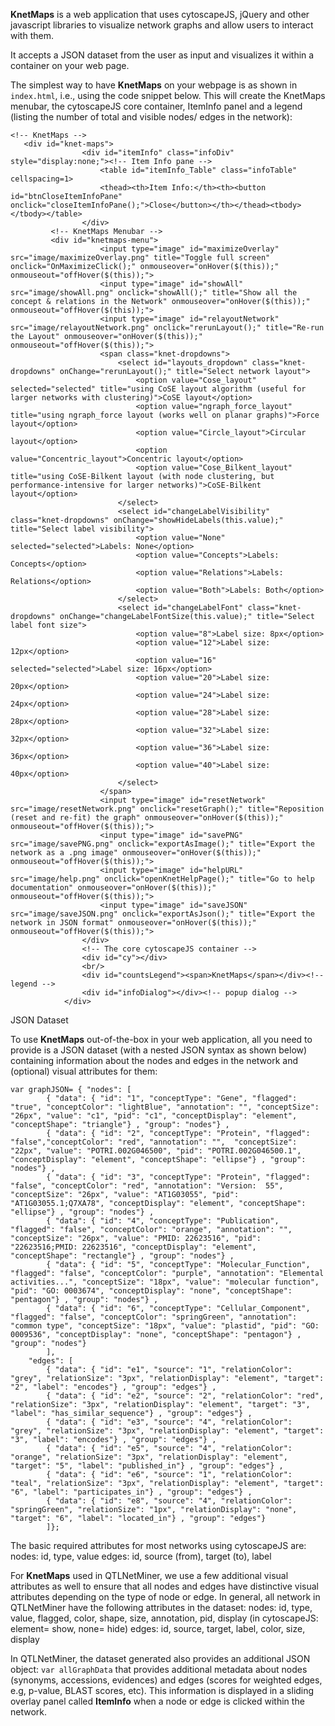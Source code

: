 **KnetMaps** is a web application that uses cytoscapeJS, jQuery and other javascript libraries to visualize network graphs and allow users to interact with them.

It accepts a JSON dataset from the user as input and visualizes it within a container on your web page.

The simplest way to have **KnetMaps** on your webpage is as shown in ```index.html```, i.e., using the code snippet below. This will create the KnetMaps menubar, the cytoscapeJS core container, ItemInfo panel and a legend (listing the number of total and visible nodes/ edges in the network):
```
<!-- KnetMaps -->
   <div id="knet-maps">
				<div id="itemInfo" class="infoDiv" style="display:none;"><!-- Item Info pane -->
                    <table id="itemInfo_Table" class="infoTable" cellspacing=1>
                    <thead><th>Item Info:</th><th><button id="btnCloseItemInfoPane" onclick="closeItemInfoPane();">Close</button></th></thead><tbody></tbody></table>
                </div>
         <!-- KnetMaps Menubar -->
         <div id="knetmaps-menu">
                    <input type="image" id="maximizeOverlay" src="image/maximizeOverlay.png" title="Toggle full screen" onclick="OnMaximizeClick();" onmouseover="onHover($(this));" onmouseout="offHover($(this));">
                    <input type="image" id="showAll" src="image/showAll.png" onclick="showAll();" title="Show all the concept & relations in the Network" onmouseover="onHover($(this));" onmouseout="offHover($(this));">
                    <input type="image" id="relayoutNetwork" src="image/relayoutNetwork.png" onclick="rerunLayout();" title="Re-run the Layout" onmouseover="onHover($(this));" onmouseout="offHover($(this));">
                    <span class="knet-dropdowns">
                        <select id="layouts_dropdown" class="knet-dropdowns" onChange="rerunLayout();" title="Select network layout">
                            <option value="Cose_layout" selected="selected" title="using CoSE layout algorithm (useful for larger networks with clustering)">CoSE layout</option>
                            <option value="ngraph_force_layout" title="using ngraph_force layout (works well on planar graphs)">Force layout</option>
                            <option value="Circle_layout">Circular layout</option>
                            <option value="Concentric_layout">Concentric layout</option>
                            <option value="Cose_Bilkent_layout" title="using CoSE-Bilkent layout (with node clustering, but performance-intensive for larger networks)">CoSE-Bilkent layout</option>
                        </select>
                        <select id="changeLabelVisibility" class="knet-dropdowns" onChange="showHideLabels(this.value);" title="Select label visibility">
                            <option value="None" selected="selected">Labels: None</option>
                            <option value="Concepts">Labels: Concepts</option>
                            <option value="Relations">Labels: Relations</option>
                            <option value="Both">Labels: Both</option>
                        </select>
                        <select id="changeLabelFont" class="knet-dropdowns" onChange="changeLabelFontSize(this.value);" title="Select label font size">
                            <option value="8">Label size: 8px</option>
                            <option value="12">Label size: 12px</option>
                            <option value="16" selected="selected">Label size: 16px</option>
                            <option value="20">Label size: 20px</option>
                            <option value="24">Label size: 24px</option>
                            <option value="28">Label size: 28px</option>
                            <option value="32">Label size: 32px</option>
                            <option value="36">Label size: 36px</option>
                            <option value="40">Label size: 40px</option>
                        </select>
			        </span>
                    <input type="image" id="resetNetwork" src="image/resetNetwork.png" onclick="resetGraph();" title="Reposition (reset and re-fit) the graph" onmouseover="onHover($(this));" onmouseout="offHover($(this));">
                    <input type="image" id="savePNG" src="image/savePNG.png" onclick="exportAsImage();" title="Export the network as a .png image" onmouseover="onHover($(this));" onmouseout="offHover($(this));">
                    <input type="image" id="helpURL" src="image/help.png" onclick="openKnetHelpPage();" title="Go to help documentation" onmouseover="onHover($(this));" onmouseout="offHover($(this));">
                    <input type="image" id="saveJSON" src="image/saveJSON.png" onclick="exportAsJson();" title="Export the network in JSON format" onmouseover="onHover($(this));" onmouseout="offHover($(this));">
			    </div>
                <!-- The core cytoscapeJS container -->
                <div id="cy"></div>
                <br/>
			    <div id="countsLegend"><span>KnetMaps</span></div><!-- legend -->
                <div id="infoDialog"></div><!-- popup dialog -->
            </div>
```

JSON Dataset

To use **KnetMaps** out-of-the-box in your web application, all you need to provide is a JSON dataset (with a nested JSON syntax as shown below) containing information about the nodes and edges in the network and (optional) visual attributes for them:
```
var graphJSON= { "nodes": [
        { "data": { "id": "1", "conceptType": "Gene", "flagged": "true", "conceptColor": "lightBlue", "annotation": "", "conceptSize": "26px", "value": "c1", "pid": "c1", "conceptDisplay": "element", "conceptShape": "triangle"} , "group": "nodes"} , 
        { "data": { "id": "2", "conceptType": "Protein", "flagged": "false","conceptColor": "red", "annotation": "",  "conceptSize": "22px", "value": "POTRI.002G046500", "pid": "POTRI.002G046500.1", "conceptDisplay": "element", "conceptShape": "ellipse"} , "group": "nodes"} , 
		{ "data": { "id": "3", "conceptType": "Protein", "flagged": "false", "conceptColor": "red", "annotation": "Version:  55", "conceptSize": "26px", "value": "AT1G03055", "pid": "AT1G03055.1;Q7XA78", "conceptDisplay": "element", "conceptShape": "ellipse"} , "group": "nodes"} , 
		{ "data": { "id": "4", "conceptType": "Publication", "flagged": "false", "conceptColor": "orange", "annotation": "", "conceptSize": "26px", "value": "PMID: 22623516", "pid": "22623516;PMID: 22623516", "conceptDisplay": "element", "conceptShape": "rectangle"} , "group": "nodes"} , 
		{ "data": { "id": "5", "conceptType": "Molecular_Function", "flagged": "false", "conceptColor": "purple", "annotation": "Elemental activities...", "conceptSize": "18px", "value": "molecular function", "pid": "GO: 0003674", "conceptDisplay": "none", "conceptShape": "pentagon"} , "group": "nodes"} , 
		{ "data": { "id": "6", "conceptType": "Cellular_Component", "flagged": "false", "conceptColor": "springGreen", "annotation": "common type", "conceptSize": "18px", "value": "plastid", "pid": "GO: 0009536", "conceptDisplay": "none", "conceptShape": "pentagon"} , "group": "nodes"} 
		],
    "edges": [
        { "data": { "id": "e1", "source": "1", "relationColor": "grey", "relationSize": "3px", "relationDisplay": "element", "target": "2", "label": "encodes"} , "group": "edges"} , 
        { "data": { "id": "e2", "source": "2", "relationColor": "red", "relationSize": "3px", "relationDisplay": "element", "target": "3", "label": "has_similar_sequence"} , "group": "edges"} , 
        { "data": { "id": "e3", "source": "4", "relationColor": "grey", "relationSize": "3px", "relationDisplay": "element", "target": "3", "label": "encodes"} , "group": "edges"} , 
        { "data": { "id": "e5", "source": "4", "relationColor": "orange", "relationSize": "3px", "relationDisplay": "element", "target": "5", "label": "published_in"} , "group": "edges"} , 
        { "data": { "id": "e6", "source": "1", "relationColor": "teal", "relationSize": "3px", "relationDisplay": "element", "target": "6", "label": "participates_in"} , "group": "edges"} , 
        { "data": { "id": "e8", "source": "4", "relationColor": "springGreen", "relationSize": "1px", "relationDisplay": "none", "target": "6", "label": "located_in"} , "group": "edges"} 
		]};
```

The basic required attributes for most networks using cytoscapeJS are:
nodes: id, type, value
edges: id, source (from), target (to), label

For **KnetMaps** used in QTLNetMiner, we use a few additional visual attributes as well to ensure that all nodes and edges have distinctive visual attributes depending on the type of node or edge. In general, all network in QTLNetMiner have the following attributes in the dataset:
nodes: id, type, value, flagged, color, shape, size, annotation, pid, display (in cytoscapeJS: element= show, none= hide)
edges: id, source, target, label, color, size, display

In QTLNetMiner, the dataset generated also provides an additional JSON object: ```var allGraphData``` that provides additional metadata about nodes (synonyms, accessions, evidences) and edges (scores for weighted edges, e.g, p-value, BLAST scores, etc). This information is displayed in a sliding overlay panel called **ItemInfo** when a node or edge is clicked within the network.


